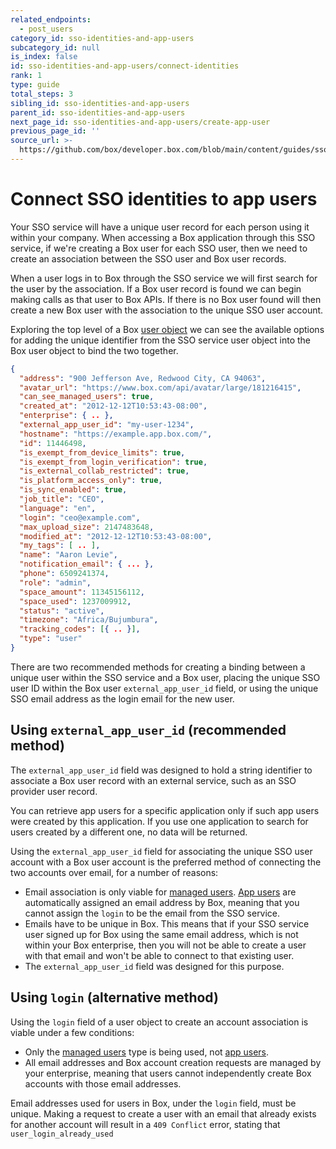 ```yaml
---
related_endpoints:
  - post_users
category_id: sso-identities-and-app-users
subcategory_id: null
is_index: false
id: sso-identities-and-app-users/connect-identities
rank: 1
type: guide
total_steps: 3
sibling_id: sso-identities-and-app-users
parent_id: sso-identities-and-app-users
next_page_id: sso-identities-and-app-users/create-app-user
previous_page_id: ''
source_url: >-
  https://github.com/box/developer.box.com/blob/main/content/guides/sso-identities-and-app-users/1-connect-identities.md
---
```

# Connect SSO identities to app users

Your SSO service will have a unique user record for each person using it within
your company. When accessing a Box application through this SSO service, if
we're creating a Box user for each SSO user, then we need to create an
association between the SSO user and Box user records.

When a user logs in to Box through the SSO service we will first search for the
user by the association. If a Box user record is found we can begin making
calls as that user to Box APIs. If there is no Box user found will then create
a new Box user with the association to the unique SSO user account.

Exploring the top level of a Box [user object](r://user) we can see
the available options for adding the unique identifier from the SSO service
user object into the Box user object to bind the two together.

```json
{
  "address": "900 Jefferson Ave, Redwood City, CA 94063",
  "avatar_url": "https://www.box.com/api/avatar/large/181216415",
  "can_see_managed_users": true,
  "created_at": "2012-12-12T10:53:43-08:00",
  "enterprise": { .. },
  "external_app_user_id": "my-user-1234",
  "hostname": "https://example.app.box.com/",
  "id": 11446498,
  "is_exempt_from_device_limits": true,
  "is_exempt_from_login_verification": true,
  "is_external_collab_restricted": true,
  "is_platform_access_only": true,
  "is_sync_enabled": true,
  "job_title": "CEO",
  "language": "en",
  "login": "ceo@example.com",
  "max_upload_size": 2147483648,
  "modified_at": "2012-12-12T10:53:43-08:00",
  "my_tags": [ .. ],
  "name": "Aaron Levie",
  "notification_email": { ... },
  "phone": 6509241374,
  "role": "admin",
  "space_amount": 11345156112,
  "space_used": 1237009912,
  "status": "active",
  "timezone": "Africa/Bujumbura",
  "tracking_codes": [{ .. }],
  "type": "user"
}
```

There are two recommended methods for creating a binding between a unique user
within the SSO service and a Box user, placing the unique SSO user ID within
the Box user `external_app_user_id` field, or using the unique SSO email address
as the login email for the new user.

## Using `external_app_user_id` (recommended method)

The `external_app_user_id` field was designed to hold a string identifier to
associate a Box user record with an external service, such as an SSO provider
user record.

<message type='warning'>

You can retrieve app users for a specific application only if such app
users were created by this application.
If you use one application to search for users
created by a different one, no data will be returned.

</message>

Using the `external_app_user_id` field for associating the unique SSO user
account with a Box user account is the preferred method of connecting the two
accounts over email, for a number of reasons:

* Email association is only viable for [managed users](page://platform/user-types/#managed-users). [App users](page://platform/user-types/#app-user) are automatically assigned an email address by Box, meaning that you cannot assign the `login` to be the email from the SSO service.
* Emails have to be unique in Box. This means that if your SSO service user signed up for Box using the same email address, which is not within your Box enterprise, then you will not be able to create a user with that email and won't be able to connect to that existing user.
* The `external_app_user_id` field was designed for this purpose.

## Using `login` (alternative method)

Using the `login` field of a user object to create an account association is
viable under a few conditions:

* Only the [managed users](page://platform/user-types/#managed-users) type is being used, not [app users](page://platform/user-types/#app-user).
* All email addresses and Box account creation requests are managed by your enterprise, meaning that users cannot independently create Box accounts with those email addresses.

<Message warning>

Email addresses used for users in Box, under the `login` field, must be
unique. Making a request to create a user with an email that already exists
for another account will result in a `409 Conflict` error, stating that
`user_login_already_used`

</Message>